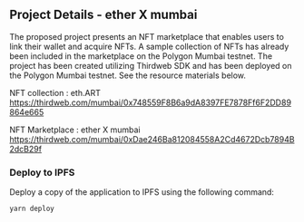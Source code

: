 ## Project Details - ether X mumbai
The proposed project presents an NFT marketplace that enables users to link their wallet and acquire NFTs. A sample collection of NFTs has already been included in the marketplace on the Polygon Mumbai testnet.
The project has been created utilizing Thirdweb SDK and has been deployed on the Polygon Mumbai testnet. See the resource materials below.

NFT collection : eth.ART 
https://thirdweb.com/mumbai/0x748559F8B6a9dA8397FE7878Ff6F2DD89864e665

NFT Marketplace : ether X mumbai
https://thirdweb.com/mumbai/0xDae246Ba812084558A2Cd4672Dcb7894B2dcB29f


### Deploy to IPFS

Deploy a copy of the application to IPFS using the following command:

```bash
yarn deploy
```



